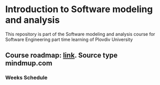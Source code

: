 # Introduction to Software modeling and analysis
This repository is part of the Software modeling and analysis course for Software Engineering part time learning of Plovdiv University


## Course roadmap: [link](https://github.com/pkyurkchiev/software-modeling-and-analysis-se-pt/blob/master/documentations/roadmap-sma.mup). Source type mindmup.com


### Weeks Schedule
